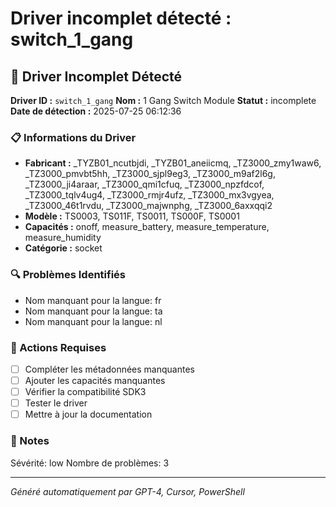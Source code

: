 # Driver incomplet détecté : switch_1_gang

## 🚨 Driver Incomplet Détecté

**Driver ID :** `switch_1_gang`
**Nom :** 1 Gang Switch Module
**Statut :** incomplete
**Date de détection :** 2025-07-25 06:12:36

### 📋 Informations du Driver
- **Fabricant :** _TYZB01_ncutbjdi, _TYZB01_aneiicmq, _TZ3000_zmy1waw6, _TZ3000_pmvbt5hh, _TZ3000_sjpl9eg3, _TZ3000_m9af2l6g, _TZ3000_ji4araar, _TZ3000_qmi1cfuq, _TZ3000_npzfdcof, _TZ3000_tqlv4ug4, _TZ3000_rmjr4ufz, _TZ3000_mx3vgyea, _TZ3000_46t1rvdu, _TZ3000_majwnphg, _TZ3000_6axxqqi2
- **Modèle :** TS0003, TS011F, TS0011, TS000F, TS0001
- **Capacités :** onoff, measure_battery, measure_temperature, measure_humidity
- **Catégorie :** socket

### 🔍 Problèmes Identifiés
- Nom manquant pour la langue: fr
- Nom manquant pour la langue: ta
- Nom manquant pour la langue: nl

### 🎯 Actions Requises
- [ ] Compléter les métadonnées manquantes
- [ ] Ajouter les capacités manquantes
- [ ] Vérifier la compatibilité SDK3
- [ ] Tester le driver
- [ ] Mettre à jour la documentation

### 📝 Notes
Sévérité: low
Nombre de problèmes: 3

---
*Généré automatiquement par GPT-4, Cursor, PowerShell*

